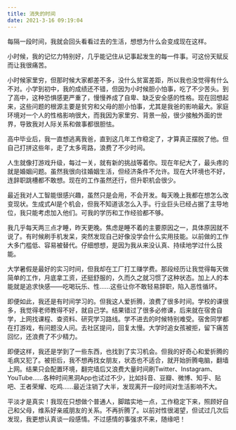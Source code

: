 ```yaml
---
title: 消失的时间
date: 2021-3-16 09:19:04
---
```


每隔一段时间，我就会回头看看过去的生活，想想为什么会变成现在这样。

小时候，我的记忆力特别好，几乎能记住从记事起发生的每一件事。可这份天赋反而让我很痛苦。

小时候家里穷，但那时候大家都差不多，没什么贫富差距，所以我也没觉得有什么不对。小学到初中，我的成绩还不错，但因为小时候胆小怕事，吃了不少苦头。到了高中，这种恐惧感更严重了，慢慢养成了自卑、缺乏安全感的性格。现在回想起来，这些问题的根源主要是贫穷和父母的胆小怕事，尤其是我爸的影响最大。家庭环境对一个人的性格影响很大，而我因为家里穷、背景一般，很少接触外面的世界，导致我对人际关系和做事都很胆怯。

高中毕业后，我一直想逃离我爸，直到这几年工作稳定了，才算真正摆脱了他。但自己打拼这些年，走了太多弯路，浪费了不少时间。

人生就像打游戏升级，每过一关，就有新的挑战等着你。现在年纪大了，最头疼的就是婚姻问题。虽然我很向往婚姻生活，但经济条件不允许。现在大环境也不好，连辞职跳槽都不敢想。现在的工作虽然还行，但升职机会很少。

最近我对人工智能很感兴趣，虽然只是会用，不会开发。每天晚上我都在想怎么改变现状。生成式AI是个机会，但我不知道该怎么入手。行业巨头已经占据了主导地位，我只能考虑加入他们。可我的学历和工作经验都不够。

我几乎每天两三点才睡，昨天更晚。焦虑是睡不着的主要原因之一，具体原因就不说了。有时候刷手机发呆，突然发现自己好像没学会什么实用技能。以前做的工作大多门槛低、容易被替代。仔细想想，是因为我从来没认真、持续地学过什么技能。

大学暑假是最好的实习时间，但我却在工厂打工赚学费。那段经历让我觉得每天做简单的工作，月底拿工资，还挺舒服的，久而久之就习惯了这种状态。加上人的本能就是追求快感——吃喝玩乐、性……这些让你不敢轻易辞职，陷入恶性循环。

即便如此，我还是有时间学习的。但我这人爱折腾，浪费了很多时间。学校的课很多，我觉得老师教得不好，就自己学。结果错过了很多必修课，后来就在宿舍自学，上网找课程、查资料、研究学习路线。学不进去的时候特别难受。宿舍同学都在打游戏，有问题没人问。去社区提问，回复太慢。大学时追女孩被拒，留下痛苦回忆，还浪费了不少精力。

即便这样，我还是学到了一些东西，也找到了实习机会。但我的好奇心和爱折腾的毛病又犯了。被拒后，我不想再找女朋友，状态也不适合，就开始折腾电脑，翻墙上网。结果只会配置环境，翻完墙后又浪费大量时间刷Twitter、Instagram、YouTube……各种时间黑洞App也试过不少，比如抖音、豆瓣、微博、知乎、贴吧、王者荣耀、吃鸡……最近注销了大半，发现离开一段时间对生活影响不大。

平淡才是真实！我现在只想做个普通人，脚踏实地一点，工作稳定下来，照顾好自己和父母，维系好亲戚朋友的关系。不再折腾了。以前对性很渴望，但试过几次后发现，我更想认真谈一段感情。不过感情的事强求不来，随缘吧！

